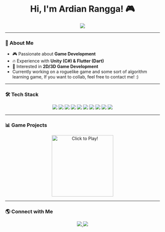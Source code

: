 <h1 align="center">Hi, I'm Ardian Rangga! 🎮</h1>
<p align="center">
  <img src="https://readme-typing-svg.herokuapp.com?size=22&color=F7B93E&center=true&vCenter=true&width=500&height=40&lines=Game+Developer+%7C+Unity+%7C+Flutter+%7C" />
</p>

---

### 🚀 About Me
- 🎮 Passionate about **Game Development**  
- 🔥 Experience with **Unity (C#) & Flutter (Dart)**  
- 🎨 Interested in **2D/3D Game Development**
- Currently working on a roguelike game and some sort of algorithm learning game, If you want to collab, feel free to contact me! :)

---

### 🛠️ Tech Stack  
<p align="center"> <img src="https://img.shields.io/badge/Unity-100000?style=for-the-badge&logo=unity&logoColor=white" /> <img src="https://img.shields.io/badge/C%23-239120?style=for-the-badge&logo=c-sharp&logoColor=white" /> <img src="https://img.shields.io/badge/Flutter-02569B?style=for-the-badge&logo=flutter&logoColor=white" /> <img src="https://img.shields.io/badge/Dart-0175C2?style=for-the-badge&logo=dart&logoColor=white" /> <img src="https://img.shields.io/badge/PHP-777BB4?style=for-the-badge&logo=php&logoColor=white" /> <img src="https://img.shields.io/badge/CSS3-1572B6?style=for-the-badge&logo=css3&logoColor=white" /> <img src="https://img.shields.io/badge/HTML5-E34F26?style=for-the-badge&logo=html5&logoColor=white" /> <img src="https://img.shields.io/badge/Java-007396?style=for-the-badge&logo=java&logoColor=white" /> <img src="https://img.shields.io/badge/JavaScript-F7DF1E?style=for-the-badge&logo=javascript&logoColor=black" /> <img src="https://img.shields.io/badge/GitHub-181717?style=for-the-badge&logo=github&logoColor=white" /> </p> 

---

### 📊 Game Projects  
<p align="center">
  <a href="https://ujangronda.itch.io/oceanopoly">
    <img src="https://i.imgur.com/qLK5POu.png" alt="Click to Play!" width="200"/>
  </a>
</p>




---

### 🌎 Connect with Me  
<p align="center">
  <a href="https://www.linkedin.com/in/arudianrangga/">
    <img src="https://img.shields.io/badge/LinkedIn-0077B5?style=for-the-badge&logo=linkedin&logoColor=white" />
  </a>
  <a href="https://ujangronda.itch.io">
    <img src="https://img.shields.io/badge/Itch.io-FA5C5C?style=for-the-badge&logo=itch.io&logoColor=white" />
  </a>
</p>
